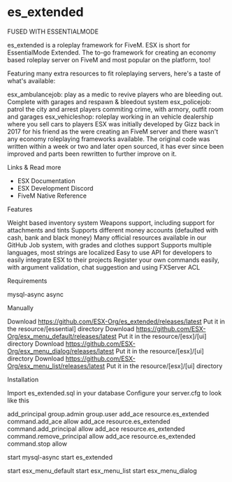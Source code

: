 # es_extended
FUSED WITH ESSENTIALMODE

es_extended is a roleplay framework for FiveM. ESX is short for EssentialMode Extended. The to-go framework for creating an economy based roleplay server on FiveM and most popular on the platform, too!

Featuring many extra resources to fit roleplaying servers, here's a taste of what's available:

esx_ambulancejob: play as a medic to revive players who are bleeding out. Complete with garages and respawn & bleedout system
esx_policejob: patrol the city and arrest players commiting crime, with armory, outfit room and garages
esx_vehicleshop: roleplay working in an vehicle dealership where you sell cars to players
ESX was initially developed by Gizz back in 2017 for his friend as the were creating an FiveM server and there wasn't any economy roleplaying frameworks available. The original code was written within a week or two and later open sourced, it has ever since been improved and parts been rewritten to further improve on it.

Links & Read more

- ESX Documentation
- ESX Development Discord
- FiveM Native Reference

Features

Weight based inventory system
Weapons support, including support for attachments and tints
Supports different money accounts (defaulted with cash, bank and black money)
Many official resources available in our GitHub
Job system, with grades and clothes support
Supports multiple languages, most strings are localized
Easy to use API for developers to easily integrate ESX to their projects
Register your own commands easily, with argument validation, chat suggestion and using FXServer ACL

Requirements

mysql-async
async

Manually

Download https://github.com/ESX-Org/es_extended/releases/latest
Put it in the resource/[essential] directory
Download https://github.com/ESX-Org/esx_menu_default/releases/latest
Put it in the resource/[esx]/[ui] directory
Download https://github.com/ESX-Org/esx_menu_dialog/releases/latest
Put it in the resource/[esx]/[ui] directory
Download https://github.com/ESX-Org/esx_menu_list/releases/latest
Put it in the resource/[esx]/[ui] directory

Installation

Import es_extended.sql in your database
Configure your server.cfg to look like this

add_principal group.admin group.user
add_ace resource.es_extended command.add_ace allow
add_ace resource.es_extended command.add_principal allow
add_ace resource.es_extended command.remove_principal allow
add_ace resource.es_extended command.stop allow

start mysql-async
start es_extended

start esx_menu_default
start esx_menu_list
start esx_menu_dialog
